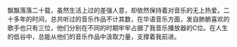 飘飘落落二十载，虽然生活上过的差强人意，却依然保持着对音乐的无上热爱。二十多年的时间，总共听过的音乐作品不计其数，在华语音乐方面，发自肺腑喜欢的歌手也只有三位，他们分别在不同的时期牢牢占据了我音乐播放器的C位。在人生的低谷中，总能从他们的音乐作品中汲取力量，支撑着我前进。
